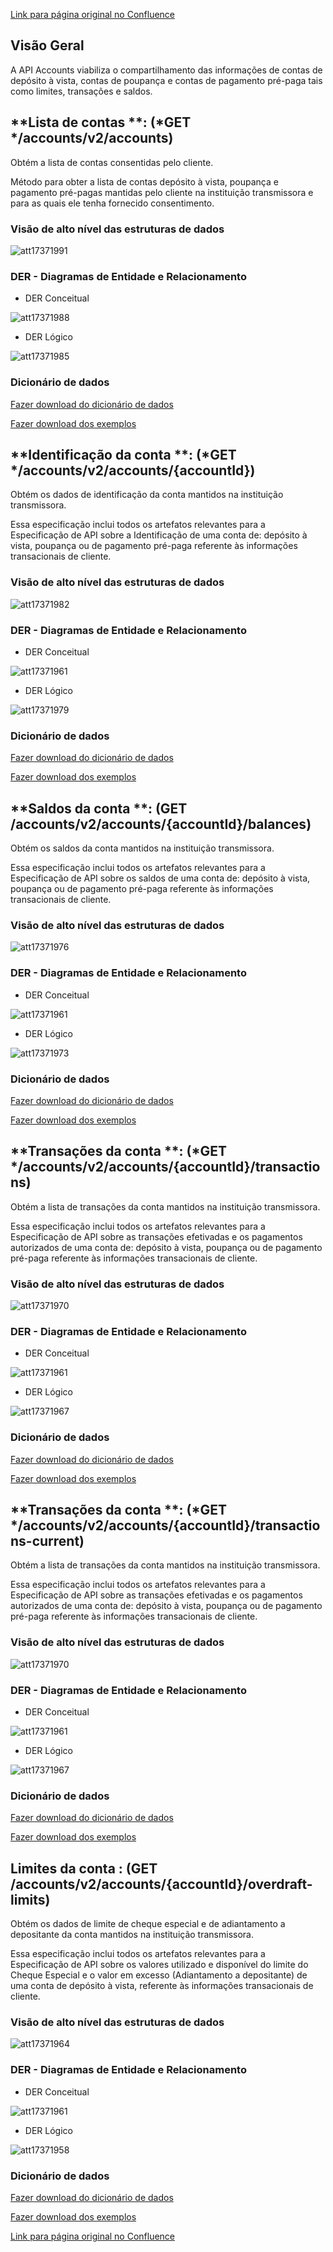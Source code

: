 [Link para página original no Confluence](https://openfinancebrasil.atlassian.net/wiki/spaces/OF/pages/17371899)

## **Visão Geral**

A API Accounts viabiliza o compartilhamento das informações de contas de depósito à vista, contas de poupança e contas de pagamento pré-paga tais como limites, transações e saldos.

## **Lista de contas **: (*GET */accounts/v2/accounts)

Obtém a lista de contas consentidas pelo cliente.

Método para obter a lista de contas depósito à vista, poupança e pagamento pré-pagas mantidas pelo cliente na instituição transmissora e para as quais ele tenha fornecido consentimento.

### Visão de alto nível das estruturas de dados
![att17371991](Informa%c3%a7%c3%b5es%20Gerais%20-%20Contas%20-%20v2.0.1/attachments/TLD_Accounts_List-3ae2ea95.png)
### DER - Diagramas de Entidade e Relacionamento

- DER Conceitual

![att17371988](Informa%c3%a7%c3%b5es%20Gerais%20-%20Contas%20-%20v2.0.1/attachments/DER_Lista_Accounts-ad24ecda.png)

- DER Lógico

![att17371985](Informa%c3%a7%c3%b5es%20Gerais%20-%20Contas%20-%20v2.0.1/attachments/DER_Accounts_List-e1f46aff.png)

### Dicionário de dados

[Fazer download do dicionário de dados](https://openbanking-brasil.github.io/openapi/dictionary/accountsGetAccounts_v2.csv)

[Fazer download dos exemplos](https://openfinancebrasil.atlassian.net/wiki/download/attachments/9797751/accounts.csv?api=v2&amp;download=true)

## **Identificação da conta **: (*GET */accounts/v2/accounts/{accountId})

Obtém os dados de identificação da conta mantidos na instituição transmissora.

Essa especificação inclui todos os artefatos relevantes para a Especificação de API sobre a Identificação de uma conta de: depósito à vista, poupança ou de pagamento pré-paga referente às informações transacionais de cliente.

### Visão de alto nível das estruturas de dados
![att17371982](Informa%c3%a7%c3%b5es%20Gerais%20-%20Contas%20-%20v2.0.1/attachments/TLD_Accounts_Identification-0eff3ae2.png)
### DER - Diagramas de Entidade e Relacionamento

- DER Conceitual

![att17371961](Informa%c3%a7%c3%b5es%20Gerais%20-%20Contas%20-%20v2.0.1/attachments/DER_Accounts-938055b7.png)

- DER Lógico

![att17371979](Informa%c3%a7%c3%b5es%20Gerais%20-%20Contas%20-%20v2.0.1/attachments/DER_Accounts_Identification-0f670ea1.png)
### Dicionário de dados

[Fazer download do dicionário de dados](https://openbanking-brasil.github.io/openapi/dictionary/accountsGetAccountsAccountId_v2.csv)

[Fazer download dos exemplos](https://openfinancebrasil.atlassian.net/wiki/download/attachments/9797751/accounts_accountId.csv?api=v2&amp;download=true)

## **Saldos da conta **: (GET /accounts/v2/accounts/{accountId}/balances)

Obtém os saldos da conta mantidos na instituição transmissora.

Essa especificação inclui todos os artefatos relevantes para a Especificação de API sobre os saldos de uma conta de: depósito à vista, poupança ou de pagamento pré-paga referente às informações transacionais de cliente.

### Visão de alto nível das estruturas de dados
![att17371976](Informa%c3%a7%c3%b5es%20Gerais%20-%20Contas%20-%20v2.0.1/attachments/TLD_Accounts_Balances-8e5025a9.png)
### DER - Diagramas de Entidade e Relacionamento

- DER Conceitual

![att17371961](Informa%c3%a7%c3%b5es%20Gerais%20-%20Contas%20-%20v2.0.1/attachments/DER_Accounts-938055b7.png)

- DER Lógico

![att17371973](Informa%c3%a7%c3%b5es%20Gerais%20-%20Contas%20-%20v2.0.1/attachments/DER_Accounts_Balances-a5644351.png)

### Dicionário de dados

[Fazer download do dicionário de dados](https://openbanking-brasil.github.io/openapi/dictionary/accountsGetAccountsAccountIdBalances_v2.csv)

[Fazer download dos exemplos](https://openfinancebrasil.atlassian.net/wiki/download/attachments/9797751/accounts_accountId_balances.csv?api=v2&amp;download=true)

## **Transações da conta **: (*GET */accounts/v2/accounts/{accountId}/transactions)

Obtém a lista de transações da conta mantidos na instituição transmissora.

Essa especificação inclui todos os artefatos relevantes para a Especificação de API sobre as transações efetivadas e os pagamentos autorizados de uma conta de: depósito à vista, poupança ou de pagamento pré-paga referente às informações transacionais de cliente.

### Visão de alto nível das estruturas de dados
![att17371970](Informa%c3%a7%c3%b5es%20Gerais%20-%20Contas%20-%20v2.0.1/attachments/TLD_Accounts_Transactions-21d19863.png)
### DER - Diagramas de Entidade e Relacionamento

- DER Conceitual

![att17371961](Informa%c3%a7%c3%b5es%20Gerais%20-%20Contas%20-%20v2.0.1/attachments/DER_Accounts-938055b7.png)

- DER Lógico

![att17371967](Informa%c3%a7%c3%b5es%20Gerais%20-%20Contas%20-%20v2.0.1/attachments/DER_Accounts_Transactions-3f393c02.png)

### Dicionário de dados

[Fazer download do dicionário de dados](https://openbanking-brasil.github.io/openapi/dictionary/accountsGetAccountsAccountIdTransactions_v2.csv)

[Fazer download dos exemplos](https://openfinancebrasil.atlassian.net/wiki/download/attachments/9797751/accounts_accountId_transactions.csv?api=v2&amp;download=true)

## **Transações da conta **: (*GET */accounts/v2/accounts/{accountId}/transactions-current)

Obtém a lista de transações da conta mantidos na instituição transmissora.

Essa especificação inclui todos os artefatos relevantes para a Especificação de API sobre as transações efetivadas e os pagamentos autorizados de uma conta de: depósito à vista, poupança ou de pagamento pré-paga referente às informações transacionais de cliente.

### Visão de alto nível das estruturas de dados
![att17371970](Informa%c3%a7%c3%b5es%20Gerais%20-%20Contas%20-%20v2.0.1/attachments/TLD_Accounts_Transactions-21d19863.png)
### DER - Diagramas de Entidade e Relacionamento

- DER Conceitual

![att17371961](Informa%c3%a7%c3%b5es%20Gerais%20-%20Contas%20-%20v2.0.1/attachments/DER_Accounts-938055b7.png)

- DER Lógico

![att17371967](Informa%c3%a7%c3%b5es%20Gerais%20-%20Contas%20-%20v2.0.1/attachments/DER_Accounts_Transactions-3f393c02.png)

### Dicionário de dados

[Fazer download do dicionário de dados](https://openbanking-brasil.github.io/openapi/dictionary/accountsGetAccountsAccountIdTransactionsCurrent_v2.csv)

[Fazer download dos exemplos](https://openfinancebrasil.atlassian.net/wiki/download/attachments/9797751/accounts_accountId_transactions_current.csv?api=v2&amp;download=true)

## **Limites da conta** : (GET /accounts/v2/accounts/{accountId}/overdraft-limits)

Obtém os dados de limite de cheque especial e de adiantamento a depositante da conta mantidos na instituição transmissora.

Essa especificação inclui todos os artefatos relevantes para a Especificação de API sobre os valores utilizado e disponível do limite do Cheque Especial e o valor em excesso (Adiantamento a depositante) de uma conta de depósito à vista, referente às informações transacionais de cliente.

### Visão de alto nível das estruturas de dados
![att17371964](Informa%c3%a7%c3%b5es%20Gerais%20-%20Contas%20-%20v2.0.1/attachments/TLD_Accounts_OverdraftLimits-7a1d1486.png)
### DER - Diagramas de Entidade e Relacionamento

- DER Conceitual

![att17371961](Informa%c3%a7%c3%b5es%20Gerais%20-%20Contas%20-%20v2.0.1/attachments/DER_Accounts-938055b7.png)

- DER Lógico

![att17371958](Informa%c3%a7%c3%b5es%20Gerais%20-%20Contas%20-%20v2.0.1/attachments/DER_Accounts_OverdraftLimits-7278deb6.png)

### Dicionário de dados

[Fazer download do dicionário de dados](https://openbanking-brasil.github.io/openapi/dictionary/accountsGetAccountsAccountIdOverdraftLimits_v2.csv)

[Fazer download dos exemplos](https://openfinancebrasil.atlassian.net/wiki/download/attachments/9797751/accounts_accountId_overdraft_limits.csv?api=v2&amp;download=true)

[Link para página original no Confluence](https://openfinancebrasil.atlassian.net/wiki/spaces/OF/pages/17371899)